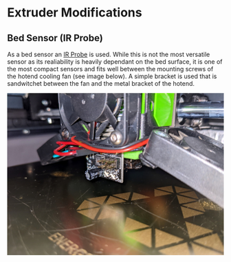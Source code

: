 # Extruder Modifications

## Bed Sensor (IR Probe)
As a bed sensor an [IR Probe](https://docs.duet3d.com/Duet3D_hardware/Accessories/IR_Probe) is used. While this is not the most versatile sensor as its realiability is heavily dependant on the bed surface, it is one of the most compact sensors and fits well between the mounting screws of the hotend cooling fan (see image below). A simple bracket is used that is sandwitchet between the fan and the metal bracket of the hotend. 

![IR Bed Sensor](/Images/ir_sensor.jpg)
